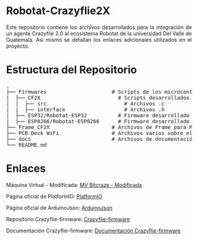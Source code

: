 # Robotat-Crazyflie2X
<p align="justify">
Este repositorio contiene los archivos desarrollados para la integración de un agente Crazyflie 2.0 al ecosistema Robotat de la universidad Del Valle de Guatemala. Así mismo se detallan los enlaces adicionales utilizados en el proyecto.
</p>

# Estructura del Repositorio
<pre>
.
├── Firmwares                     # Scripts de los microcontroladores utilizados
|  ├── CF2X                         # Scripts desarrollados para un Crazyflie 2.0
|  |  ├── src                         # Archivos .c 
|  |  ├── interface                   # Archivos .h
|  ├── ESP32/Robotat-ESP32          # Firmware desarrollado para un ESP32 en PlatformIO 
|  ├── ESP8266/Robotat-ESP8266      # Firmware desarrollado para un ESP8266 en PlatformIO
├── Frame CF2X                    # Archivos de Frame para Marker en Inventor
├── PCB Deck WiFi                 # Archivos varios sobre el diseño del Deck Wifi
├── docs                          # Archivos de documentación
└── README.md
</pre>

# Enlaces
Máquina Virtual - Modificada:
[MV Bitcraze - Modificada](https://drive.google.com/file/d/18Oqa_0zlma20MqQFms9iviuOhDSBn1zF/view?usp=share_link)

Página oficial de PlatformIO:
[PlatformIO](https://platformio.org/)

Página oficial de ArduinoJson:
[ArduinoJson](https://arduinojson.org/)

Repositorio Crazyflie-firmware:
[Crazyflie-firmware](https://github.com/bitcraze/crazyflie-firmware)

Documentación Crazyflie-firmware:
[Documentación Crazyflie-firmware](https://www.bitcraze.io/documentation/repository/crazyflie-firmware/master/)


